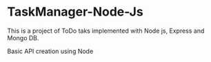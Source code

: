 # TaskManager-Node-Js

This is a project of ToDo taks implemented with Node js, Express and Mongo DB.

Basic API creation using Node
